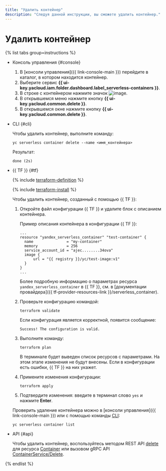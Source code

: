 ```yaml
---
title: "Удалить контейнер"
description: "Следуя данной инструкции, вы сможете удалить контейнер."
---
```


# Удалить контейнер

{% list tabs group=instructions %}

- Консоль управления {#console}

	1. В [консоли управления]({{ link-console-main }}) перейдите в каталог, в котором находится контейнер.
	1. Выберите сервис **{{ ui-key.yacloud.iam.folder.dashboard.label_serverless-containers }}**.
	1. В строке с контейнером нажмите значок ![image](../../_assets/console-icons/ellipsis.svg).
	1. В открывшемся меню нажмите кнопку **{{ ui-key.yacloud.common.delete }}**.
	1. В открывшемся окне нажмите кнопку **{{ ui-key.yacloud.common.delete }}**.

- CLI {#cli}

	Чтобы удалить контейнер, выполните команду:

	```
	yc serverless container delete --name <имя_контейнера>
	```

	Результат:

	```
	done (2s)
	```

- {{ TF }} {#tf}

  {% include [terraform-definition](../../_tutorials/terraform-definition.md) %}

  {% include [terraform-install](../../_includes/terraform-install.md) %}

  Чтобы удалить контейнер, созданный с помощью {{ TF }}:

  1. Откройте файл конфигурации {{ TF }} и удалите блок с описанием контейнера.

     Пример описания контейнера в конфигурации {{ TF }}:
     
     ```hcl
     ...
     resource "yandex_serverless_container" "test-container" {
       name               = "my-container"
       memory             = 256
       service_account_id = "ajec........34ova"
       image {
           url = "{{ registry }}/yc/test-image:v1"
       }
     }
     ...
     ```

	 Более подробную информацию о параметрах ресурса `yandex_serverless_container` в {{ TF }}, см. в [документации провайдера]({{ tf-provider-resources-link }}/serverless_container).

  1. Проверьте конфигурацию командой:
     ```
     terraform validate
     ```
     
     Если конфигурация является корректной, появится сообщение:
     
     ```
     Success! The configuration is valid.
     ```

  1. Выполните команду:
     ```
     terraform plan
     ```
  
     В терминале будет выведен список ресурсов с параметрами. На этом этапе изменения не будут внесены. Если в конфигурации есть ошибки, {{ TF }} на них укажет.

  1. Примените изменения конфигурации:
     ```
     terraform apply
     ```
     
  1. Подтвердите изменения: введите в терминал слово `yes` и нажмите **Enter**.

  Проверить удаление контейнера можно в [консоли управления]({{ link-console-main }}) или с помощью команды [CLI](../../cli/):

  ```
  yc serverless container list
  ```

- API {#api}

  Чтобы удалить контейнер, воспользуйтесь методом REST API [delete](../containers/api-ref/Container/delete.md) для ресурса [Container](../containers/api-ref/Container/index.md) или вызовом gRPC API [ContainerService/Delete](../containers/api-ref/grpc/container_service.md#Delete).

{% endlist %}